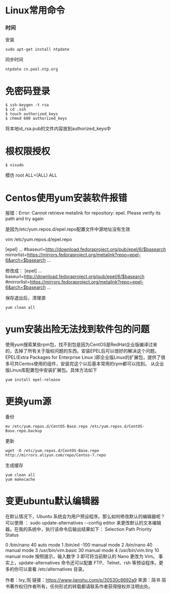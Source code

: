 # Linux常用命令

### 时间

安装
```
sudo apt-get install ntpdate
```

同步时间
```
ntpdate cn.pool.ntp.org 
```

# 免密码登录
```shell
$ ssh-keygen -t rsa
$ cd .ssh
$ touch authorized_keys
$ chmod 600 authorized_keys
```
将本地id_rsa.pub的文件内容放到authorized_keys中


# 根权限授权
```shell
$ visudo
```
模仿
root ALL=(ALL)  ALL


# Centos使用yum安装软件报错

报错：Error: Cannot retrieve metalink for repository: epel. Please verify its path and try again

是因为/etc/yum.repos.d/epel.repo配置文件中源地址没有生效

vim /etc/yum.repos.d/epel.repo

[epel]
...
#baseurl=http://download.fedoraproject.org/pub/epel/6/$basearch
mirrorlist=https://mirrors.fedoraproject.org/metalink?repo=epel-6&arch=$basearch
...

修改成：
[epel]
...
baseurl=http://download.fedoraproject.org/pub/epel/6/$basearch
#mirrorlist=https://mirrors.fedoraproject.org/metalink?repo=epel-6&arch=$basearch
...

保存退出后，清理源
```shell
yum clean all
```

# yum安装出险无法找到软件包的问题
使用yum搜索某些rpm包，找不到包是因为CentOS是RedHat企业版编译过来的，去掉了所有关于版权问题的东西。安装EPEL后可以很好的解决这个问题。EPEL(Extra Packages for Enterprise Linux )即企业版Linux的扩展包，提供了很多可共Centos使用的组件，安装完这个以后基本常用的rpm都可以找到。
从企业版Linux库配置包中安装扩展包。具体方法如下
```shell
yum install epel-release
```

# 更换yum源
备份
```
mv /etc/yum.repos.d/CentOS-Base.repo /etc/yum.repos.d/CentOS-Base.repo.backup
```
更新
```
wget -O /etc/yum.repos.d/CentOS-Base.repo http://mirrors.aliyun.com/repo/Centos-7.repo
```
生成缓存
```
yum clean all
yum makecache
```



# 变更ubuntu默认编辑器
在默认情况下，Ubuntu 系统会为用户预设程序。那么如何修改默认的编辑器呢？
可以使用 ：
sudo update-alternatives --config editor
来更改默认的文本编辑器。在我的系统中，执行该命令后输出结果如下：
Selection Path Priority Status

0 /bin/nano 40 auto mode
1 /bin/ed -100 manual mode
2 /bin/nano 40 manual mode
3 /usr/bin/vim.basic 30 manual mode
4 /usr/bin/vim.tiny 10 manual mode
按照提示，输入数字 3 即可将当前默认的 Nano 更改为 Vim。
事实上，update-alternatives 命令还可以配置 FTP、Telnet、rsh 等预设程序。更多的你可以查看 /etc/alternatives 目录。

作者：lxy_悦
链接：https://www.jianshu.com/p/30530c8692a9
來源：简书
简书著作权归作者所有，任何形式的转载都请联系作者获得授权并注明出处。